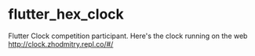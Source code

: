 # flutter_hex_clock
Flutter Clock competition participant.
Here's the clock running on the web http://clock.zhodmitry.repl.co/#/
